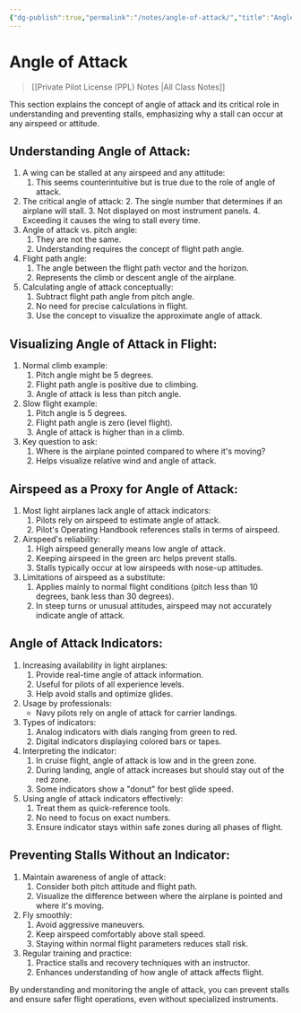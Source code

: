 ```yaml
---
{"dg-publish":true,"permalink":"/notes/angle-of-attack/","title":"Angle of Attack","tags":["aviation","classnotes"]}
---
```



# Angle of Attack
> [[Private Pilot License (PPL) Notes \|All Class Notes]]


This section explains the concept of angle of attack and its critical role in understanding and preventing stalls, emphasizing why a stall can occur at any airspeed or attitude.

## Understanding Angle of Attack:

1. A wing can be stalled at any airspeed and any attitude:
    1. This seems counterintuitive but is true due to the role of angle of attack.
2. The critical angle of attack:
    2. The single number that determines if an airplane will stall.
    3. Not displayed on most instrument panels.
    4. Exceeding it causes the wing to stall every time.
3. Angle of attack vs. pitch angle:
    1. They are not the same.
    2. Understanding requires the concept of flight path angle.
4. Flight path angle:
    1. The angle between the flight path vector and the horizon.
    2. Represents the climb or descent angle of the airplane.
5. Calculating angle of attack conceptually:
    1. Subtract flight path angle from pitch angle.
    2. No need for precise calculations in flight.
    3. Use the concept to visualize the approximate angle of attack.

## Visualizing Angle of Attack in Flight:

1. Normal climb example:
    1. Pitch angle might be 5 degrees.
    2. Flight path angle is positive due to climbing.
    3. Angle of attack is less than pitch angle.
2. Slow flight example:
    1. Pitch angle is 5 degrees.
    2. Flight path angle is zero (level flight).
    3. Angle of attack is higher than in a climb.
3. Key question to ask:
    1. Where is the airplane pointed compared to where it's moving?
    2. Helps visualize relative wind and angle of attack.

## Airspeed as a Proxy for Angle of Attack:

1. Most light airplanes lack angle of attack indicators:
    1. Pilots rely on airspeed to estimate angle of attack.
    2. Pilot's Operating Handbook references stalls in terms of airspeed.
2. Airspeed's reliability:
    1. High airspeed generally means low angle of attack.
    2. Keeping airspeed in the green arc helps prevent stalls.
    3. Stalls typically occur at low airspeeds with nose-up attitudes.
3. Limitations of airspeed as a substitute:
    1. Applies mainly to normal flight conditions (pitch less than 10 degrees, bank less than 30 degrees).
    2. In steep turns or unusual attitudes, airspeed may not accurately indicate angle of attack.

## Angle of Attack Indicators:

1. Increasing availability in light airplanes:
    1. Provide real-time angle of attack information.
    2. Useful for pilots of all experience levels.
    3. Help avoid stalls and optimize glides.
2. Usage by professionals:
	- Navy pilots rely on angle of attack for carrier landings.
3. Types of indicators:
    1. Analog indicators with dials ranging from green to red.
    2. Digital indicators displaying colored bars or tapes.
4. Interpreting the indicator:
    1. In cruise flight, angle of attack is low and in the green zone.
    2. During landing, angle of attack increases but should stay out of the red zone.
    3. Some indicators show a "donut" for best glide speed.
5. Using angle of attack indicators effectively:
    1. Treat them as quick-reference tools.
    2. No need to focus on exact numbers.
    3. Ensure indicator stays within safe zones during all phases of flight.

## Preventing Stalls Without an Indicator:

1. Maintain awareness of angle of attack:
    1. Consider both pitch attitude and flight path.
    2. Visualize the difference between where the airplane is pointed and where it's moving.
2. Fly smoothly:
    1. Avoid aggressive maneuvers.
    2. Keep airspeed comfortably above stall speed.
    3. Staying within normal flight parameters reduces stall risk.
3. Regular training and practice:
    1. Practice stalls and recovery techniques with an instructor.
    2. Enhances understanding of how angle of attack affects flight.

By understanding and monitoring the angle of attack, you can prevent stalls and ensure safer flight operations, even without specialized instruments.